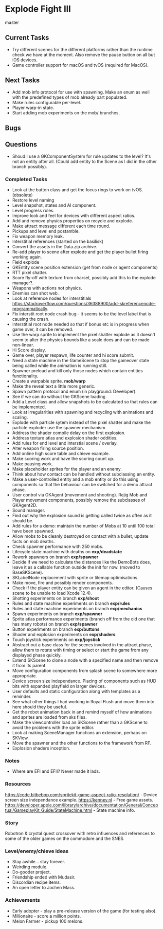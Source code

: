 # Explode Fight III
master

## Current Tasks
- Try different scenes for the different platforms rather than the runtime check we have at the moment. Also remove the pause button on all but iOS devices.
- Game controller support for macOS and tvOS (required for MacOS).

## Next Tasks
- Add mob info protocol for use with spawning. Make an enum as well with the predefined types of mob already part populated.
- Make rules configurable per-level.
- Player warp-in state.
- Start adding mob experiments on the mob/ branches.

## Bugs

## Questions
- Shoud I use a GKComponentSystem for rule updates to the level? It's not an entity after all. (Could add entity to the Scene as I did in the other branch possibly).

### Completed Tasks
- Look at the button class and get the focus rings to work on tvOS. (obsolete)
- Restore level naming 
- Level snapshot, states and AI component.
- Level progress rules.
- Improve look and feel for devices with different aspect ratios.
- Add and remove physics properties on recycle and explode.
- Make attract message different each time round.
- Pickups and level end postamble.
- Fix weapon memory leak.
- Interstitial references (started on the basilisk)
- Convert the assets in the Data.zip archive.
- Re-add player to scene after explode and get the player bullet firing working again.
- Field explode
- GKEntity scene position extension (get from node or agent components)
- RTT pixel shatter.
- Score fly-off with texture from charset, possibly add this to the explode manager?.
- Weapons with actions not physics.
- Enemies can shot web.
- Look at reference nodes for interstitials https://stackoverflow.com/questions/36388900/add-skreferencenode-programmatically.
- Fix interstit root node crash bug - it seems to be the level label that is causing the crash.
- Interstitial root node needed so that if bonus etc is in progress when game over, it can be removed.
- Use the warp sprite to implement the pixel shatter explode as it doesn't seem to alter the physics bounds like a scale does and can be made non-linear.
- Hi Score display.
- Game over, player respawn, life counter and hi score submit.
- Need a state machine in the GameScene to stop the gameover state being called while the animation is running still.
- Spawner preload and kill only those nodes which contain entities functionality.
- Create a warpable sprite. __mob/warp__
- Make the reveal text a little more generic.
- Spawn pattern protocol and enum (in playground: Developer).
- See if we can do without the GKScene loading.
- Add a Level class and allow snapshots to be calculated so that rules can be implemented.
- Look at irregularities with spawning and recycling with animations and scaling.
- Explode with particle sytem instead of the pixel shatter and make the particle exploder use the spawner mechanism.
- Address the shader compile delay on the first explosion.
- Address texture atlas and explosion shader oddities.
- Add rules for end level and interstial scene / overlay.
- Alter weapon firing source position.
- Add online high score table and chieve example.
- Make scoring work and have the scoring count up.
- Make pausing work.
- Make placeholder sprites for the player and an enemy.
- Think about how contact can be handled without subclassing an entity.
- Make a user-controlled entity and a mob entity or do this using components so that the behaviour can be switched for a demo attract phase.
- User control via GKAgent (movement and shooting). Rejig Mob and Player movement components, possibly remove the subclasses of GKAgent2D.
- Sound manager.
- Find out why the explosion sound is getting called twice as often as it should be.
- Add rules for a demo: maintain the number of Mobs at 10 until 100 total have been spawned.
- Allow mobs to be cleanly destroyed on contact with a bullet, update facts on mob deaths.
- Check spawner performance with 250 mobs.
- Lifecycle state machine with deaths on __exp/deadstate__
- Rework spawners on branch __exp/spawner__
- Decide if we need to calculate the distances like the DemoBots does, leave it as a callable function outside the init for now. (moved to BaseSKScene).
- SKLabelNode replacement with sprite or tilemap optimisations.
- Make move, fire and possibly render components.
- Check if the player entity can be given an agent in the editor. (Causes scene to be unable to load Xcode 12.4).
- Shotting experiments on branch __exp/shoot__
- Rules and state machine experiments on branch __exp/rules__
- Rules and state machine experiments on branch __exp/mechanics__
- Spawn experiments on branch __exp/spawner__
- Sprite atlas performance experiments (branch off from the old one that has many robots) on branch __exp/spawner__
- Button experiments on branch __exp/buttons__
- Shader and explosion experiments on __exp/shaders__
- Touch joystick experiments on __exp/joystick__
- Abstract out a base class for the scenes involved in the attract phase, allow them to rotate with timing or select or start the game from any displayed phase quickly.
- Extend SKScene to clone a node with a specified name and then remove it from its parent.
- Move configuration components from splash scene to somewhere more appropriate.
- Device screen size independance. Placing of components such as HUD bits with expanded playfield on larger devices.
- User defaults and static configuration along with templates as a reminder.
- See what other things I had working in Royal Flush and move them into here should they be useful.
- Get the robot animation back in and remind myself of how animations and sprites are loaded from sks files.
- Make the viewcontroller load an SKScene rather than a GKScene to avoid the problems with the sprite editor.
- Look at making SceneManager functions an extension, perhaps on SKView.
- Move the spawner and the other functions to the framework from RF.
- Explosion shaders inception.

### Notes
- Where are EFI and EFII? Never made it lads.

### Resources
https://code.bitbebop.com/spritekit-game-aspect-ratio-resolution/ - Device screen size independance example.
https://kenney.nl - Free game assets.
https://developer.apple.com/library/archive/documentation/General/Conceptual/GameplayKit_Guide/StateMachine.html - State machine info.  

### Story
Robotron & crystal quest crossover with retro influences and references to some of the older games on the commodore and the SNES.

### Level/enemy/chieve ideas
- Stay awhile... stay forever.
- Weirding module.
- Do-gooder project.
- Friendship ended with Mudasir.
- Discordian recipe items.
- An open letter to Jochen Mass.

### Achievements
- Early adopter - play a pre-release version of the game (for testing also).
- Millionaire - score a million points.
- Melon Farmer - pickup 100 melons.
